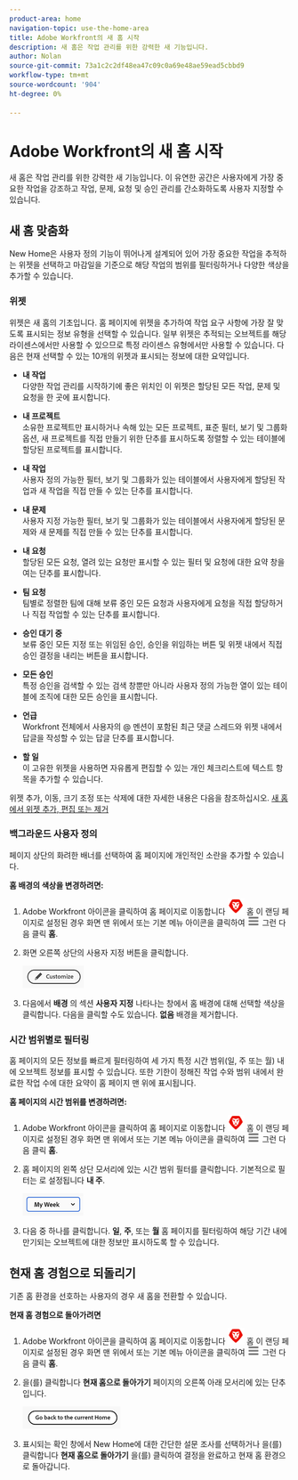 ```yaml
---
product-area: home
navigation-topic: use-the-home-area
title: Adobe Workfront의 새 홈 시작
description: 새 홈은 작업 관리를 위한 강력한 새 기능입니다.
author: Nolan
source-git-commit: 73a1c2c2df48ea47c09c0a69e48ae59ead5cbbd9
workflow-type: tm+mt
source-wordcount: '904'
ht-degree: 0%

---
```



# Adobe Workfront의 새 홈 시작

새 홈은 작업 관리를 위한 강력한 새 기능입니다. 이 유연한 공간은 사용자에게 가장 중요한 작업을 강조하고 작업, 문제, 요청 및 승인 관리를 간소화하도록 사용자 지정할 수 있습니다.

## 새 홈 맞춤화

New Home은 사용자 정의 기능이 뛰어나게 설계되어 있어 가장 중요한 작업을 추적하는 위젯을 선택하고 마감일을 기준으로 해당 작업의 범위를 필터링하거나 다양한 색상을 추가할 수 있습니다.

### 위젯

위젯은 새 홈의 기초입니다. 홈 페이지에 위젯을 추가하여 작업 요구 사항에 가장 잘 맞도록 표시되는 정보 유형을 선택할 수 있습니다. 일부 위젯은 추적되는 오브젝트를 해당 라이센스에서만 사용할 수 있으므로 특정 라이센스 유형에서만 사용할 수 있습니다. 다음은 현재 선택할 수 있는 10개의 위젯과 표시되는 정보에 대한 요약입니다.

* **내 작업**\
    다양한 작업 관리를 시작하기에 좋은 위치인 이 위젯은 할당된 모든 작업, 문제 및 요청을 한 곳에 표시합니다.

* **내 프로젝트**\
    소유한 프로젝트만 표시하거나 속해 있는 모든 프로젝트, 표준 필터, 보기 및 그룹화 옵션, 새 프로젝트를 직접 만들기 위한 단추를 표시하도록 정렬할 수 있는 테이블에 할당된 프로젝트를 표시합니다.

* **내 작업**\
    사용자 정의 가능한 필터, 보기 및 그룹화가 있는 테이블에서 사용자에게 할당된 작업과 새 작업을 직접 만들 수 있는 단추를 표시합니다.

* **내 문제**\
    사용자 지정 가능한 필터, 보기 및 그룹화가 있는 테이블에서 사용자에게 할당된 문제와 새 문제를 직접 만들 수 있는 단추를 표시합니다.

* **내 요청**\
    할당된 모든 요청, 열려 있는 요청만 표시할 수 있는 필터 및 요청에 대한 요약 창을 여는 단추를 표시합니다.

* **팀 요청**\
    팀별로 정렬한 팀에 대해 보류 중인 모든 요청과 사용자에게 요청을 직접 할당하거나 직접 작업할 수 있는 단추를 표시합니다.

* **승인 대기 중**\
    보류 중인 모든 지정 또는 위임된 승인, 승인을 위임하는 버튼 및 위젯 내에서 직접 승인 결정을 내리는 버튼을 표시합니다.

* **모든 승인**\
    특정 승인을 검색할 수 있는 검색 창뿐만 아니라 사용자 정의 가능한 열이 있는 테이블에 조직에 대한 모든 승인을 표시합니다.

* **언급**\
    Workfront 전체에서 사용자의 @ 멘션이 포함된 최근 댓글 스레드와 위젯 내에서 답글을 작성할 수 있는 답글 단추를 표시합니다.

* **할 일**\
    이 고유한 위젯을 사용하면 자유롭게 편집할 수 있는 개인 체크리스트에 텍스트 항목을 추가할 수 있습니다.

위젯 추가, 이동, 크기 조정 또는 삭제에 대한 자세한 내용은 다음을 참조하십시오. [새 홈에서 위젯 추가, 편집 또는 제거](/help/quicksilver/workfront-basics/using-home/new-home/add-edit-remove-widgets-in-new-home.md)

### 백그라운드 사용자 정의

페이지 상단의 화려한 배너를 선택하여 홈 페이지에 개인적인 소란을 추가할 수 있습니다.

**홈 배경의 색상을 변경하려면:**

1. Adobe Workfront 아이콘을 클릭하여 홈 페이지로 이동합니다 ![Adobe Workfront 아이콘](../new-home/assets/home-icon-30x29.png) 홈 이 랜딩 페이지로 설정된 경우 화면 맨 위에서 또는 기본 메뉴 아이콘을 클릭하여 ![메인 메뉴 아이콘](../new-home/assets/main-menu-icon-left-nav.png) 그런 다음 클릭 **홈**.

1. 화면 오른쪽 상단의 사용자 지정 버튼을 클릭합니다.

   ![사용자 지정 단추](../new-home/assets/customize-button.png)

1. 다음에서 **배경** 의 섹션 **사용자 지정** 나타나는 창에서 홈 배경에 대해 선택할 색상을 클릭합니다. 다음을 클릭할 수도 있습니다. **없음** 배경을 제거합니다.

### 시간 범위별로 필터링

홈 페이지의 모든 정보를 빠르게 필터링하여 세 가지 특정 시간 범위(일, 주 또는 월) 내에 오브젝트 정보를 표시할 수 있습니다. 또한 기한이 정해진 작업 수와 범위 내에서 완료한 작업 수에 대한 요약이 홈 페이지 맨 위에 표시됩니다.

**홈 페이지의 시간 범위를 변경하려면:**

1. Adobe Workfront 아이콘을 클릭하여 홈 페이지로 이동합니다 ![Adobe Workfront 아이콘](../new-home/assets/home-icon-30x29.png) 홈 이 랜딩 페이지로 설정된 경우 화면 맨 위에서 또는 기본 메뉴 아이콘을 클릭하여 ![메인 메뉴 아이콘](../new-home/assets/main-menu-icon-left-nav.png) 그런 다음 클릭 **홈**.

1. 홈 페이지의 왼쪽 상단 모서리에 있는 시간 범위 필터를 클릭합니다. 기본적으로 필터는 로 설정됩니다 **내 주**.

   ![시간 범위 필터 드롭다운](../new-home/assets/time-range-filter-dropdown-home.png)

1. 다음 중 하나를 클릭합니다. **일**, **주**, 또는 **월** 홈 페이지를 필터링하여 해당 기간 내에 만기되는 오브젝트에 대한 정보만 표시하도록 할 수 있습니다.

## 현재 홈 경험으로 되돌리기

기존 홈 환경을 선호하는 사용자의 경우 새 홈을 전환할 수 있습니다.

**현재 홈 경험으로 돌아가려면**

1. Adobe Workfront 아이콘을 클릭하여 홈 페이지로 이동합니다 ![Adobe Workfront 아이콘](../new-home/assets/home-icon-30x29.png) 홈 이 랜딩 페이지로 설정된 경우 화면 맨 위에서 또는 기본 메뉴 아이콘을 클릭하여 ![메인 메뉴 아이콘](../new-home/assets/main-menu-icon-left-nav.png) 그런 다음 클릭 **홈**.

1. 을(를) 클릭합니다 **현재 홈으로 돌아가기** 페이지의 오른쪽 아래 모서리에 있는 단추입니다.

   ![현재 홈으로 돌아가기 단추](../new-home/assets/go-back-to-current-home-button.png)

1. 표시되는 확인 창에서 New Home에 대한 간단한 설문 조사를 선택하거나 을(를) 클릭합니다 **현재 홈으로 돌아가기** 을(를) 클릭하여 결정을 완료하고 현재 홈 환경으로 돌아갑니다.
